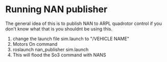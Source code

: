 # Running NAN publisher
The general idea of this is to publish NAN to ARPL quadrotor control if you don't know what that is you shouldnt be using this.

1. change the launch file sim.launch to "/VEHICLE NAME"
2. Motors On command
3. roslaunch nan_publisher sim.launch
4. This will flood the So3 command with NANS
